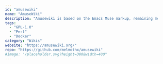 ```yaml
---
id: "amusewiki"
name: "AmuseWiki"
description: "Amusewiki is based on the Emacs Muse markup, remaining mostly compatible with the original implementation. It can work as a read-only site, as a moderated wiki, or as a fully open wiki or even as a private site."
tags:
  - "GPL-1.0"
  - "Perl"
  - "Docker"
category: "Wikis"
website: "https://amusewiki.org/"
repo: "https://github.com/melmothx/amusewiki"
#image: "/placeholder.svg?height=300&width=400"
---
```


